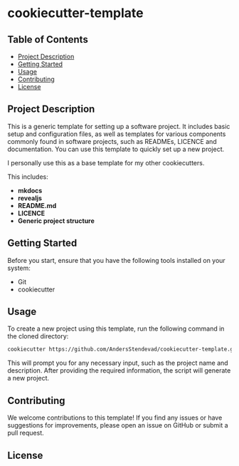 # cookiecutter-template

## Table of Contents

- [Project Description](#project-description)
- [Getting Started](#getting-started)
- [Usage](#usage)
- [Contributing](#contributing)
- [License](#license)

## Project Description

This is a generic template for setting up a software project. It includes basic
setup and configuration files, as well as templates for various components
commonly found in software projects, such as READMEs, LICENCE and
documentation. You can use this template to quickly set up a new project.

I personally use this as a base template for my other cookiecutters.

This includes:

- **mkdocs**
- **revealjs**
- **README.md**
- **LICENCE**
- **Generic project structure**

## Getting Started

Before you start, ensure that you have the following tools installed on your
system:

- Git
- cookiecutter

## Usage

To create a new project using this template, run the following command in the
cloned directory:

```bash
cookiecutter https://github.com/AndersStendevad/cookiecutter-template.git
```

This will prompt you for any necessary input, such as the project name and
description. After providing the required information, the script will generate
a new project.

## Contributing

We welcome contributions to this template! If you find any issues or have
suggestions for improvements, please open an issue on GitHub or submit a pull
request.

## License
